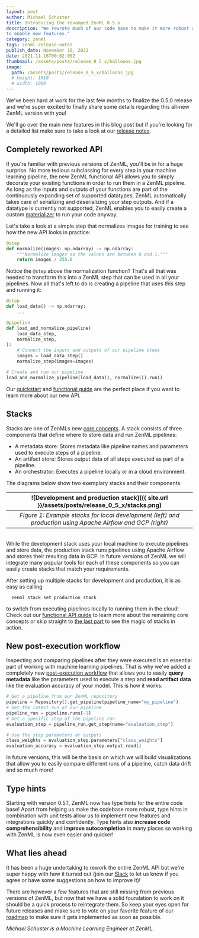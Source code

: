 ```yaml
---
layout: post
author: Michael Schuster
title: Introducing the revamped ZenML 0.5.x
description: "We rewrote much of our code base to make it more robust and also
to enable new features."
category: zenml
tags: zenml release-notes
publish_date: November 16, 2021
date: 2021-11-16T00:02:00Z
thumbnail: /assets/posts/release_0_5_x/balloons.jpg
image:
  path: /assets/posts/release_0_5_x/balloons.jpg
  # height: 1910
  # width: 1000
---
```


We've been hard at work for the last few months to finalize the 0.5.0 release
and we're super excited to finally share some details regarding this all-new
ZenML version with you!

We'll go over the main new features in this blog post but if you're looking for
a detailed list make sure to take a look at our
[release notes](https://github.com/zenml-io/zenml/blob/main/RELEASE_NOTES.md).

## Completely reworked API

If you're familiar with previous versions of ZenML, you'll be in for a huge
surprise. No more tedious subclassing for every step in your machine learning
pipeline, the new ZenML functional API allows you to simply decorate your
existing functions in order to run them in a ZenML pipeline. As long as the
inputs and outputs of your functions are part of the continuously expanding set
of supported datatypes, ZenML automatically takes care of serializing and
deserializing your step outputs. And if a datatype is currently not supported,
ZenML enables you to easily create a custom
[materializer](https://docs.zenml.io/framework-design#using-materializers-to-abstract-away-serialization-and-deserialization-logic)
to run your code anyway.

Let's take a look at a simple step that normalizes images for training to see
how the new API looks in practice:

```python
@step
def normalize(images: np.ndarray) -> np.ndarray:
    """Normalize images so the values are between 0 and 1."""
    return images / 255.0
```

Notice the `@step` above the normalization function? That's all that was needed
to transform this into a ZenML step that can be used in all your pipelines. Now
all that's left to do is creating a pipeline that uses this step and running it:

```python
@step
def load_data() -> np.ndarray:
    ...

@pipeline
def load_and_normalize_pipeline(
    load_data_step,
    normalize_step,
):
    # Connect the inputs and outputs of our pipeline steps
    images = load_data_step()
    normalize_step(images=images)

# Create and run our pipeline
load_and_normalize_pipeline(load_data(), normalize()).run()
```

Our [quickstart](https://docs.zenml.io/quickstart-guide) and
[functional guide](https://docs.zenml.io/v/0.5.7/guides/functional-api) are the perfect
place if you want to learn more about our new API.

## Stacks

Stacks are one of ZenMLs new
[core concepts](https://docs.zenml.io/getting-started/core-concepts). A stack consists of three
components that define where to store data and run ZenML pipelines:

- A metadata store: Stores metadata like pipeline names and parameters used to
  execute steps of a pipeline.
- An artifact store: Stores output data of all steps executed as part of a
  pipeline.
- An orchestrator: Executes a pipeline locally or in a cloud environment.

The diagrams below show two exemplary stacks and their components:

|                ![Development and production stack]({{ site.url }}/assets/posts/release_0_5_x/stacks.png)                |
| :---------------------------------------------------------------------------------------------------------: |
| _Figure 1: Example stacks for local development (left) and production using Apache Airflow and GCP (right)_ |

<br>
While the development stack uses your local machine to execute pipelines and store data, the production stack runs pipelines using Apache Airflow and stores their resulting data in GCP.
In future versions of ZenML we will integrate many popular tools for each of these components so you can easily create stacks that match your requirements.

After setting up multiple stacks for development and production, it is as easy
as calling

```
  zenml stack set production_stack
```

to switch from executing pipelines locally to running them in the cloud! Check
out our [functional API guide](https://docs.zenml.io/v/0.5.7/guides/functional-api) to
learn more about the remaining core concepts or skip straight to
[the last part](https://docs.zenml.io/v/0.5.7/guides/functional-api/deploy-to-production)
to see the magic of stacks in action.

## New post-execution workflow

Inspecting and comparing pipelines after they were executed is an essential part
of working with machine learning pipelines. That is why we've added a completely
new
[post-execution workflow](<(https://docs.zenml.io/guides/post-execution-workflow)>)
that allows you to easily **query metadata** like the parameters used to execute
a step and **read artifact data** like the evaluation accuracy of your model.
This is how it works:

```python
# Get a pipeline from our ZenML repository
pipeline = Repository().get_pipeline(pipeline_name="my_pipeline")
# Get the latest run of our pipeline
pipeline_run = pipeline.runs[-1]
# Get a specific step of the pipeline run
evaluation_step = pipeline_run.get_step(name="evaluation_step")

# Use the step parameters or outputs
class_weights = evaluation_step.parameters["class_weights"]
evaluation_accuracy = evaluation_step.output.read()
```

In future versions, this will be the basis on which we will build visualizations
that allow you to easily compare different runs of a pipeline, catch data drift
and so much more!

## Type hints

Starting with version 0.5.1, ZenML now has type hints for the entire code base!
Apart from helping us make the codebase more robust, type hints in combination
with unit tests allow us to implement new features and integrations quickly and
confidently. Type hints also **increase code comprehensibility** and **improve
autocompletion** in many places so working with ZenML is now even easier and
quicker!

## What lies ahead

It has been a huge undertaking to rework the entire ZenML API but we're super
happy with how it turned out (join our [Slack](https://zenml.io/slack-invite/)
to let us know if you agree or have some suggestions on how to improve it)!

There are however a few features that are still missing from previous versions
of ZenML, but now that we have a solid foundation to work on it should be a
quick process to reintegrate them. So keep your eyes open for future releases
and make sure to
vote on your
favorite feature of our [roadmap](https://zenml.io/roadmap) to make sure it gets
implemented as soon as possible.

_Michael Schuster is a Machine Learning Engineer at ZenML._

